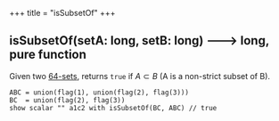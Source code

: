 +++
title = "isSubsetOf"
+++

## isSubsetOf(setA: long, setB: long) 🡒 long, pure function

Given two [64-sets](../../_/64set/), returns `true` if $A \subset B$ (A is a non-strict subset of B).

```envision
ABC = union(flag(1), union(flag(2), flag(3)))
BC  = union(flag(2), flag(3))
show scalar "" a1c2 with isSubsetOf(BC, ABC) // true
```

